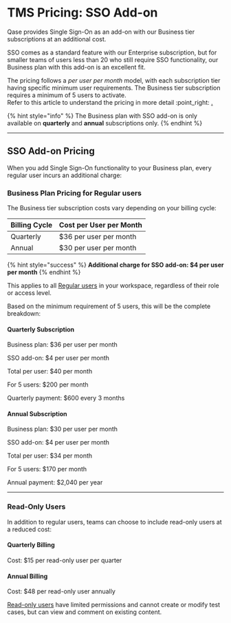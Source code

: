 # TMS Pricing: SSO Add-on

Qase provides Single Sign-On as an add-on with our Business tier subscriptions at an additional cost.

SSO comes as a standard feature with our Enterprise subscription, but for smaller teams of users less than 20 who still require SSO functionality, our Business plan with this add-on is an excellent fit.

The pricing follows a _per user per month_ model, with each subscription tier having specific minimum user requirements. The Business tier subscription requires a minimum of 5 users to activate. \
Refer to this article to understand the pricing in more detail :point\_right: [.](./ "mention")

{% hint style="info" %}
The Business plan with SSO add-on is only available on **quarterly** and **annual** subscriptions only.
{% endhint %}

***

## SSO Add-on Pricing <a href="#h_80742d7ed9" id="h_80742d7ed9"></a>

When you add Single Sign-On functionality to your Business plan, every regular user incurs an additional charge:

### Business Plan Pricing for Regular users <a href="#h_ac673de8ae" id="h_ac673de8ae"></a>

The Business tier subscription costs vary depending on your billing cycle:

| Billing Cycle | Cost per User per Month |
| ------------- | ----------------------- |
| Quarterly     | $36 per user per month  |
| Annual        | $30 per user per month  |

{% hint style="success" %}
**Additional charge for SSO add-on: $4 per user per month**
{% endhint %}

This applies to all [Regular users](../../workspace-management/users.md) in your workspace, regardless of their role or access level.

Based on the minimum requirement of 5 users, this will be the complete breakdown:

#### Quarterly Subscription <a href="#h_8b279be87b" id="h_8b279be87b"></a>

Business plan: $36 per user per month

SSO add-on: $4 per user per month

Total per user: $40 per month

For 5 users: $200 per month

Quarterly payment: $600 every 3 months

#### Annual Subscription <a href="#h_adc6d331dc" id="h_adc6d331dc"></a>

Business plan: $30 per user per month

SSO add-on: $4 per user per month

Total per user: $34 per month

For 5 users: $170 per month

Annual payment: $2,040 per year

***

### Read-Only Users <a href="#h_c7e6b502b6" id="h_c7e6b502b6"></a>

In addition to regular users, teams can choose to include read-only users at a reduced cost:

#### Quarterly Billing <a href="#h_5a66210b3e" id="h_5a66210b3e"></a>

Cost: $15 per read-only user per quarter

#### Annual Billing <a href="#h_6135e59aa1" id="h_6135e59aa1"></a>

Cost: $48 per read-only user annually

[Read-only users](https://help.qase.io/en/articles/6417204-why-and-how-to-use-read-only-users-in-qase) have limited permissions and cannot create or modify test cases, but can view and comment on existing content.
